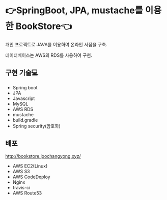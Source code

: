 # :point_right:SpringBoot, JPA, mustache를 이용한 BookStore:point_left:

개인 프로젝트로 JAVA를 이용하여 온라인 서점을 구축.

데이터베이스는 AWS의 RDS를 사용하여 구현.

## 구현 기술:computer:
* Spring boot
* JPA
* Javascript
* MySQL
* AWS RDS
* mustache
* build.gradle
* Spring security(암호화)

## 배포
http://bookstore.joochangyong.xyz/
* AWS EC2(Linux)
* AWS S3
* AWS CodeDeploy
* Nginx
* travis-ci
* AWS Route53
